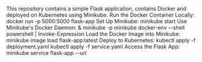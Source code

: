 This repository contains a simple Flask application, contains  Docker and deployed on Kubernetes using Minikube.
Run the Docker Container Locally:
          docker run -p 5000:5000 flask-app
Set Up Minikube:
          minikube start
Use Minikube's Docker Daemon:
          & minikube -p minikube docker-env --shell powershell | Invoke-Expression
Load the Docker Image into Minikube:
         minikube image load flask-app:latest
Deploy to Kubernetes:
         kubectl apply -f deployment.yaml
         kubectl apply -f service.yaml
Access the Flask App:
         minikube service flask-app --url

